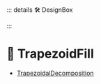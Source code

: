 ::: details 🛠 DesignBox



:::

# 🔺 <route>TrapezoidFill</route>

- [TrapezoidalDecomposition](https://user.ceng.metu.edu.tr/~akifakkus/courses/ceng786/hw3.html)
